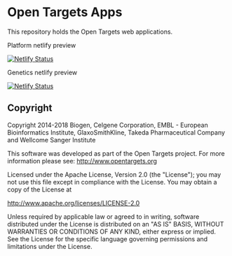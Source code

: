 # Open Targets Apps

This repository holds the Open Targets web applications.

Platform netlify preview

[![Netlify Status](https://api.netlify.com/api/v1/badges/0170074c-4d8d-4882-90e5-775a4222dc6c/deploy-status)](https://app.netlify.com/sites/ot-platform/deploys)

Genetics netlify preview

[![Netlify Status](https://api.netlify.com/api/v1/badges/e00eea73-d8b7-4f88-9d16-7265144b54e1/deploy-status)](https://app.netlify.com/sites/ot-genetics/deploys)

## Copyright

Copyright 2014-2018 Biogen, Celgene Corporation, EMBL - European Bioinformatics Institute, GlaxoSmithKline, Takeda Pharmaceutical Company and Wellcome Sanger Institute

This software was developed as part of the Open Targets project. For more information please see: http://www.opentargets.org

Licensed under the Apache License, Version 2.0 (the "License");
you may not use this file except in compliance with the License.
You may obtain a copy of the License at

http://www.apache.org/licenses/LICENSE-2.0

Unless required by applicable law or agreed to in writing, software
distributed under the License is distributed on an "AS IS" BASIS,
WITHOUT WARRANTIES OR CONDITIONS OF ANY KIND, either express or implied.
See the License for the specific language governing permissions and
limitations under the License.
